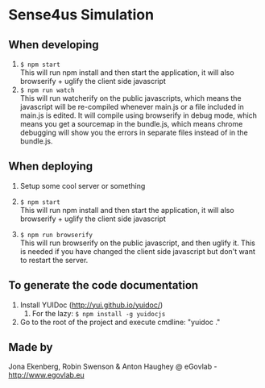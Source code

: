 # Sense4us Simulation

## When developing
1. ```$ npm start```  
   This will run npm install and then start the application, it will also browserify + uglify the client side javascript
2. ```$ npm run watch```  
   This will run watcherify on the public javascripts, which means the javascript will be re-compiled whenever main.js or a file included in main.js is edited. It will compile using browserify in debug mode, which means you get a sourcemap in the bundle.js, which means chrome debugging will show you the errors in separate files instead of in the bundle.js.

## When deploying
1. Setup some cool server or something
2. ```$ npm start```  
   This will run npm install and then start the application, it will also browserify + uglify the client side javascript

3. ```$ npm run browserify```  
   This will run browserify on the public javascript, and then uglify it. This is needed if you have changed the client side javascript but don't want to restart the server.

## To generate the code documentation
1. Install YUIDoc (http://yui.github.io/yuidoc/)
	1. For the lazy: ```$ npm install -g yuidocjs```
2. Go to the root of the project and execute cmdline: "yuidoc ."

## Made by
Jona Ekenberg, Robin Swenson & Anton Haughey
@ eGovlab - http://www.egovlab.eu